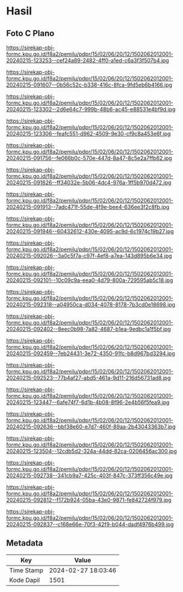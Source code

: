 # Hasil

## Foto C Plano

https://sirekap-obj-formc.kpu.go.id/f8a2/pemilu/pdpr/15/02/06/20/12/1502062012001-20240215-123253--cef24a89-2482-4ff0-a1ed-c6a3f3f507b4.jpg

https://sirekap-obj-formc.kpu.go.id/f8a2/pemilu/pdpr/15/02/06/20/12/1502062012001-20240215-091607--0b56c52c-b338-416c-8fca-9fd5eb6b4166.jpg

https://sirekap-obj-formc.kpu.go.id/f8a2/pemilu/pdpr/15/02/06/20/12/1502062012001-20240215-123302--2d6e64c7-999b-48b6-ac45-e88531e4bf9d.jpg

https://sirekap-obj-formc.kpu.go.id/f8a2/pemilu/pdpr/15/02/06/20/12/1502062012001-20240215-123306--feafc551-d962-4509-9e30-cf9c8a453e6f.jpg

https://sirekap-obj-formc.kpu.go.id/f8a2/pemilu/pdpr/15/02/06/20/12/1502062012001-20240215-091756--fe066b0c-570e-447d-8a47-8c5e2a7ffb62.jpg

https://sirekap-obj-formc.kpu.go.id/f8a2/pemilu/pdpr/15/02/06/20/12/1502062012001-20240215-091826--ff34032e-5b06-4dc4-976a-1ff5b970d472.jpg

https://sirekap-obj-formc.kpu.go.id/f8a2/pemilu/pdpr/15/02/06/20/12/1502062012001-20240215-091913--7adc471f-55de-4f9e-bee4-636ee3f2c8fb.jpg

https://sirekap-obj-formc.kpu.go.id/f8a2/pemilu/pdpr/15/02/06/20/12/1502062012001-20240215-091946--60432612-430e-4095-ac9d-6c1974c19b27.jpg

https://sirekap-obj-formc.kpu.go.id/f8a2/pemilu/pdpr/15/02/06/20/12/1502062012001-20240215-092026--3a0c5f7a-c97f-4ef8-a7ea-143d895b6e34.jpg

https://sirekap-obj-formc.kpu.go.id/f8a2/pemilu/pdpr/15/02/06/20/12/1502062012001-20240215-092101--10c09c9a-eea0-4d79-800a-729595ab5c18.jpg

https://sirekap-obj-formc.kpu.go.id/f8a2/pemilu/pdpr/15/02/06/20/12/1502062012001-20240215-092318--a04950ca-d034-4078-8178-7b3cd0e18698.jpg

https://sirekap-obj-formc.kpu.go.id/f8a2/pemilu/pdpr/15/02/06/20/12/1502062012001-20240215-092402--8eec0b98-7a82-4687-b1ea-9edbc1a1f5bf.jpg

https://sirekap-obj-formc.kpu.go.id/f8a2/pemilu/pdpr/15/02/06/20/12/1502062012001-20240215-092459--7eb24431-3e72-4350-91fc-b8d967bd3294.jpg

https://sirekap-obj-formc.kpu.go.id/f8a2/pemilu/pdpr/15/02/06/20/12/1502062012001-20240215-092523--77b4af27-abd5-461a-9d11-216d56731ad8.jpg

https://sirekap-obj-formc.kpu.go.id/f8a2/pemilu/pdpr/15/02/06/20/12/1502062012001-20240215-123447--6afe74f7-6d1b-4b08-8f96-2e4b56f5fea9.jpg

https://sirekap-obj-formc.kpu.go.id/f8a2/pemilu/pdpr/15/02/06/20/12/1502062012001-20240215-092636--bbf38e60-e7d7-460f-89aa-2b43043363b7.jpg

https://sirekap-obj-formc.kpu.go.id/f8a2/pemilu/pdpr/15/02/06/20/12/1502062012001-20240215-123504--12cdb5d2-324a-44dd-82ca-0206456ac300.jpg

https://sirekap-obj-formc.kpu.go.id/f8a2/pemilu/pdpr/15/02/06/20/12/1502062012001-20240215-092738--341cb9a7-425c-403f-847c-373ff356c49e.jpg

https://sirekap-obj-formc.kpu.go.id/f8a2/pemilu/pdpr/15/02/06/20/12/1502062012001-20240215-092812--f172b924-05ba-43e0-9871-fe842724f979.jpg

https://sirekap-obj-formc.kpu.go.id/f8a2/pemilu/pdpr/15/02/06/20/12/1502062012001-20240215-092837--c168e66e-70f3-42f9-b044-dadf4976b499.jpg


## Metadata

| Key        | Value               |
| ---------- | ------------------- |
| Time Stamp | 2024-02-27 18:03:46 |
| Kode Dapil | 1501                |




